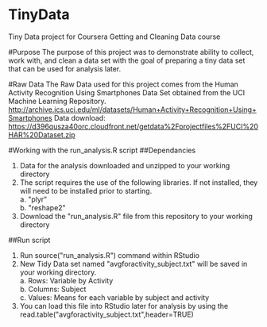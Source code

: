 TinyData
========
Tiny Data project for Coursera Getting and Cleaning Data course

#Purpose
The purpose of this project was to demonstrate ability to collect, work with, and clean a data set with the goal of preparing a tiny data set that can be used for analysis later.

#Raw Data
The Raw Data used for this project comes from the Human Activity Recognition Using Smartphones Data Set obtained from the UCI Machine Learning Repository.
http://archive.ics.uci.edu/ml/datasets/Human+Activity+Recognition+Using+Smartphones
Data download: https://d396qusza40orc.cloudfront.net/getdata%2Fprojectfiles%2FUCI%20HAR%20Dataset.zip

#Working with the run_analysis.R script
##Dependancies
1.	Data for the analysis downloaded and unzipped to your working directory
2.	The script requires the use of the following libraries. If not installed, they will need to be installed prior to starting.  
  a. "plyr"  
  b. "reshape2"  
3.	Download the "run_analysis.R" file from this repository to your working directory

##Run script
1.	Run source("run_analysis.R") command within RStudio
2.	New Tidy Data set named "avgforactivity_subject.txt" will be saved in your working directory.  
  a.	Rows:  Variable by Activity  
  b.	Columns: Subject  
  c.	Values: Means for each variable by subject and activity  
3.	You can load this file into RStudio later for analysis by using the read.table("avgforactivity_subject.txt",header=TRUE)
